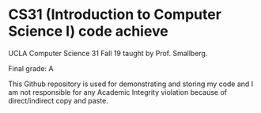 # CS31 (Introduction to Computer Science I) code achieve

UCLA Computer Science 31 Fall 19 taught by Prof. Smallberg.

Final grade: A 

This Github repository is used for demonstrating and storing my code and I am not responsible for any Academic Integrity violation because of direct/indirect copy and paste.
